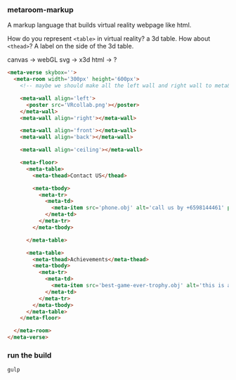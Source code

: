 ### metaroom-markup
A markup language that builds virtual reality webpage like html.

How do you represent `<table>` in virtual reality? a 3d table.
How about `<thead>`? A label on the side of the 3d table.

canvas -> webGL
svg -> x3d
html -> ?

``` html
<meta-verse skybox=''>
  <meta-room width='300px' height='600px'>
    <!-- maybe we should make all the left wall and right wall to meta&#45;wall with left , right, top , floor alignement -->

    <meta-wall align='left'>
      <poster src='VRcollab.png'></poster>
    </meta-wall>
    <meta-wall align='right'></meta-wall>

    <meta-wall align='front'></meta-wall>
    <meta-wall align='back'></meta-wall>

    <meta-wall align='ceiling'></meta-wall>

    <meta-floor>
      <meta-table>
        <meta-thead>Contact US</thead>

        <meta-tbody>
          <meta-tr>
            <meta-td>
              <meta-item src='phone.obj' alt='call us by +6598144461' pickup='true'></meta-item>
            </meta-td>
          </meta-tr>
        </meta-tbody>

      </meta-table>

      <meta-table>
        <meta-thead>Achievements</meta-thead>
        <meta-tbody>
          <meta-tr>
            <meta-td>
              <meta-item src='best-game-ever-trophy.obj' alt='this is a trophy won by us on 2013' pickup='true'></meta-item>
            </meta-td>
          </meta-tr>
        </meta-tbody>
      </meta-table>
    </meta-floor>

  </meta-room>
</meta-verse>
```

### run the build
`gulp`
